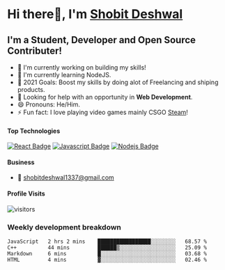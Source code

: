 # Hi there👋, I'm [Shobit Deshwal](https://shobitdeshwal.netlify.app/)

## I'm a Student, Developer and Open Source Contributer!

- 🔭 I'm currently working on building my skills!
- 🌱 I'm currently learning NodeJS.
- 🥅 2021 Goals: Boost my skills by doing alot of Freelancing and shiping products.
- 🤔 Looking for help with an opportunity in **Web Development**.
- 😄 Pronouns: He/Him.
- ⚡ Fun fact: I love playing video games mainly CSGO [Steam](https://steamcommunity.com/id/shobit1337/)!

<!-- ### Latest Blog Posts -->

<!-- BLOG-POST-LIST:START -->
<!-- BLOG-POST-LIST:END -->

#### Top Technologies

<!-- TODO: Make technologies links takes you to repositories -->

[![React Badge](https://img.shields.io/badge/-React-61DBFB?style=for-the-badge&labelColor=black&logo=react&logoColor=61DBFB)](#) [![Javascript Badge](https://img.shields.io/badge/-Javascript-F0DB4F?style=for-the-badge&labelColor=black&logo=javascript&logoColor=F0DB4F)](#) [![Nodejs Badge](https://img.shields.io/badge/-Nodejs-3C873A?style=for-the-badge&labelColor=black&logo=node.js&logoColor=3C873A)](#)

#### Business

- :email: shobitdeshwal1337@gmail.com

#### Profile Visits

![visitors](https://visitor-badge.glitch.me/badge?page_id=shobit1337.shobit1337)

### Weekly development breakdown

<!--START_SECTION:waka-->
```text
JavaScript   2 hrs 2 mins    █████████████████░░░░░░░░   68.57 % 
C++          44 mins         ██████▒░░░░░░░░░░░░░░░░░░   25.09 % 
Markdown     6 mins          █░░░░░░░░░░░░░░░░░░░░░░░░   03.68 % 
HTML         4 mins          ▓░░░░░░░░░░░░░░░░░░░░░░░░   02.46 % 
```
<!--END_SECTION:waka-->
